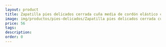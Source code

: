 ```yaml
---
layout: product
title: Zapatilla pies delicados cerrada cuña media de cordón elástico con plantilla y tejido poroso
image: img/productos/pies-delicados/Zapatilla pies delicados cerrada cuña media de cordón elástico con plantilla y tejido poroso=56 .webp
price: 56 
tags: 
description: 
order: 0
---
```

